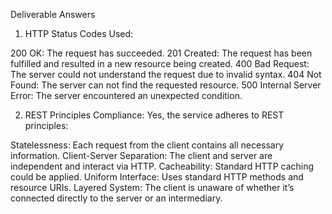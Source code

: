 Deliverable Answers

1. HTTP Status Codes Used:

200 OK: The request has succeeded.
201 Created: The request has been fulfilled and resulted in a new resource being created.
400 Bad Request: The server could not understand the request due to invalid syntax.
404 Not Found: The server can not find the requested resource.
500 Internal Server Error: The server encountered an unexpected condition.


2. REST Principles Compliance: Yes, the service adheres to REST principles:

Statelessness: Each request from the client contains all necessary information.
Client-Server Separation: The client and server are independent and interact via HTTP.
Cacheability: Standard HTTP caching could be applied.
Uniform Interface: Uses standard HTTP methods and resource URIs.
Layered System: The client is unaware of whether it’s connected directly to the server or an intermediary.
